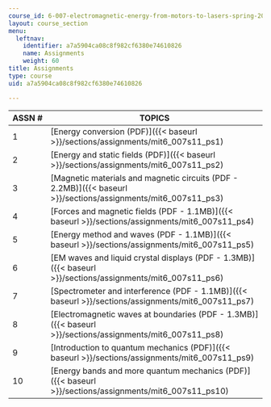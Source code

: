 ```yaml
---
course_id: 6-007-electromagnetic-energy-from-motors-to-lasers-spring-2011
layout: course_section
menu:
  leftnav:
    identifier: a7a5904ca08c8f982cf6380e74610826
    name: Assignments
    weight: 60
title: Assignments
type: course
uid: a7a5904ca08c8f982cf6380e74610826

---
```


| ASSN # | TOPICS |
| --- | --- |
| 1 | [Energy conversion (PDF)]({{< baseurl >}}/sections/assignments/mit6_007s11_ps1) |
| 2 | [Energy and static fields (PDF)]({{< baseurl >}}/sections/assignments/mit6_007s11_ps2) |
| 3 | [Magnetic materials and magnetic circuits (PDF - 2.2MB)]({{< baseurl >}}/sections/assignments/mit6_007s11_ps3) |
| 4 | [Forces and magnetic fields (PDF - 1.1MB)]({{< baseurl >}}/sections/assignments/mit6_007s11_ps4) |
| 5 | [Energy method and waves (PDF - 1.1MB)]({{< baseurl >}}/sections/assignments/mit6_007s11_ps5) |
| 6 | [EM waves and liquid crystal displays (PDF - 1.3MB)]({{< baseurl >}}/sections/assignments/mit6_007s11_ps6) |
| 7 | [Spectrometer and interference (PDF - 1.1MB)]({{< baseurl >}}/sections/assignments/mit6_007s11_ps7) |
| 8 | [Electromagnetic waves at boundaries (PDF - 1.3MB)]({{< baseurl >}}/sections/assignments/mit6_007s11_ps8) |
| 9 | [Introduction to quantum mechanics (PDF)]({{< baseurl >}}/sections/assignments/mit6_007s11_ps9) |
| 10 | [Energy bands and more quantum mechanics (PDF)]({{< baseurl >}}/sections/assignments/mit6_007s11_ps10)